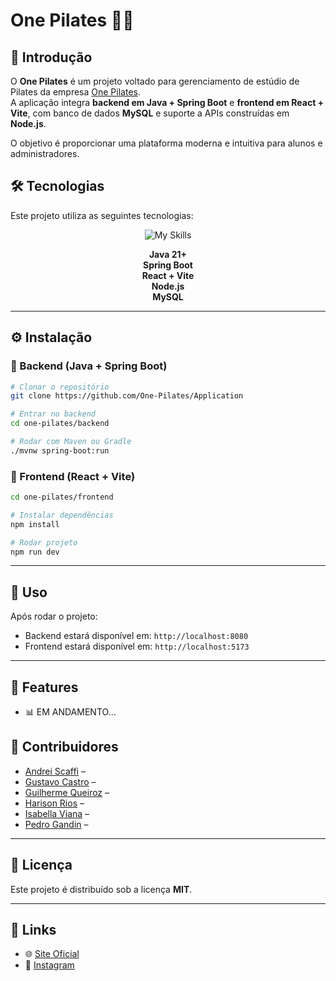# One Pilates 🧘‍♀️  



## 📌 Introdução  
O **One Pilates** é um projeto voltado para gerenciamento de estúdio de Pilates da empresa [One Pilates](https://onepilates.com.br/site/).  
A aplicação integra **backend em Java + Spring Boot** e **frontend em React + Vite**, com banco de dados **MySQL** e suporte a APIs construídas em **Node.js**.  

O objetivo é proporcionar uma plataforma moderna e intuitiva para alunos e administradores.

## 🛠 Tecnologias  
Este projeto utiliza as seguintes tecnologias:  

<div align="center">
  <img src="https://skillicons.dev/icons?i=java,spring,react,vite,nodejs,mysql" alt="My Skills" />
  <br />
  
   **Java 21+**  
   **Spring Boot**  
   **React + Vite**  
   **Node.js**  
   **MySQL**  
</div>


---






## ⚙️ Instalação  

### 🔹 Backend (Java + Spring Boot)  
```bash
# Clonar o repositório
git clone https://github.com/One-Pilates/Application

# Entrar no backend
cd one-pilates/backend

# Rodar com Maven ou Gradle
./mvnw spring-boot:run
```

### 🔹 Frontend (React + Vite)  
```bash
cd one-pilates/frontend

# Instalar dependências
npm install

# Rodar projeto
npm run dev
```

---

## 🚀 Uso  
Após rodar o projeto:  
- Backend estará disponível em: `http://localhost:8080`  
- Frontend estará disponível em: `http://localhost:5173`  

---

## 🌟 Features  
- 📊 EM ANDAMENTO...

## 👥 Contribuidores  
- [Andrei Scaffi](https://github.com/) –   
- [Gustavo Castro](https://github.com/GustCastro) – 
- [Guilherme Queiroz](https://github.com/) – 
- [Harison Rios](https://github.com/HarisonRios) – 
- [Isabella Viana](https://github.com/isabella-viana) – 
- [Pedro Gandin](https://github.com/) – 


---

## 📄 Licença  
Este projeto é distribuído sob a licença **MIT**.  

---

## 🔗 Links  
- 🌐 [Site Oficial](https://onepilates.com.br/site/)  
- 📸 [Instagram](https://www.instagram.com/one_pilates/?hl=pt)  

